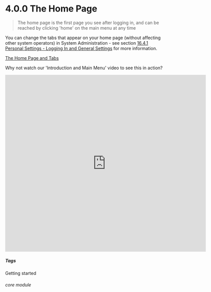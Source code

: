 # 4.0.0 <i class="fa fa-home"></i> The Home Page

> The home page is the first page you see after logging in, and can be reached by clicking 'home' on the main menu at any time



You can change the tabs that appear on your home page (without affecting other system operators) in System Administration - see section [16.4.1 Personal Settings - Logging In and General Settings](/help/index/p/16.4.1) for more information. 

[The Home Page and Tabs](4.0.0a.png)

Why not watch our 'Introduction and Main Menu' video to see this in action?

<iframe width="640" height="564" src="https://player.vimeo.com/video/282516727" frameborder="0" allowFullScreen mozallowfullscreen webkitAllowFullScreen></iframe>


##### Tags
Getting started

###### core module

